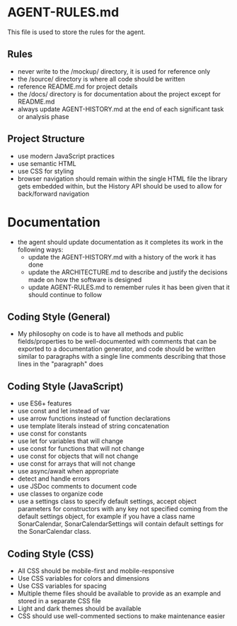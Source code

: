 # AGENT-RULES.md

This file is used to store the rules for the agent.

## Rules
- never write to the /mockup/ directory, it is used for reference only
- the /source/ directory is where all code should be written
- reference README.md for project details
- the /docs/ directory is for documentation about the project except for README.md
- always update AGENT-HISTORY.md at the end of each significant task or analysis phase

## Project Structure
- use modern JavaScript practices
- use semantic HTML
- use CSS for styling
- browser navigation should remain within the single HTML file the library gets embedded within, but the History API should be used to allow for back/forward navigation

# Documentation
- the agent should update documentation as it completes its work in the following ways:
  - update the AGENT-HISTORY.md with a history of the work it has done
  - update the ARCHITECTURE.md to describe and justify the decisions made on how the software is designed
  - update AGENT-RULES.md to remember rules it has been given that it should continue to follow

## Coding Style (General)
- My philosophy on code is to have all methods and public fields/properties to be well-documented with comments that can be exported to a documentation generator, and code should be written similar to paragraphs with a single line comments describing that those lines in the "paragraph" does

## Coding Style (JavaScript)
- use ES6+ features
- use const and let instead of var
- use arrow functions instead of function declarations
- use template literals instead of string concatenation
- use const for constants
- use let for variables that will change
- use const for functions that will not change
- use const for objects that will not change
- use const for arrays that will not change
- use async/await when appropriate
- detect and handle errors
- use JSDoc comments to document code
- use classes to organize code
- use a settings class to specify default settings, accept object parameters for constructors with any key not specified coming from the default settings object, for example if you have a class name SonarCalendar, SonarCalendarSettings will contain default settings for the SonarCalendar class.

## Coding Style (CSS)
- All CSS should be mobile-first and mobile-responsive
- Use CSS variables for colors and dimensions
- Use CSS variables for spacing
- Multiple theme files should be available to provide as an example and stored in a separate CSS file
- Light and dark themes should be available
- CSS should use well-commented sections to make maintenance easier

